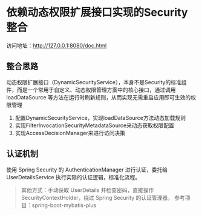 # 依赖动态权限扩展接口实现的Security整合

访问地址：http://127.0.0.1:8080/doc.html

## 整合思路

动态权限扩展接口（DynamicSecurityService），本身不是Security的标准组件，而是一个常用于自定义、动态权限管理方案中的核心接口，通过调用 loadDataSource 等方法在运行时刷新规则，从而实现无需重启应用即可生效的权限管理

1. 配置DynamicSecurityService，实现loadDataSource方法动态加载规则
2. 实现FilterInvocationSecurityMetadataSource来动态获取权限配置
3. 实现AccessDecisionManager来进行访问决策

## 认证机制

使用 Spring Security 的 AuthenticationManager 进行认证，委托给 UserDetailsService 执行实际的认证逻辑，标准化流程。

> 其他方式：手动获取 UserDetails 并检查密码，直接操作 SecurityContextHolder，绕过 Spring Security 的认证管理器。
> 参考项目：spring-boot-mybatis-plus

